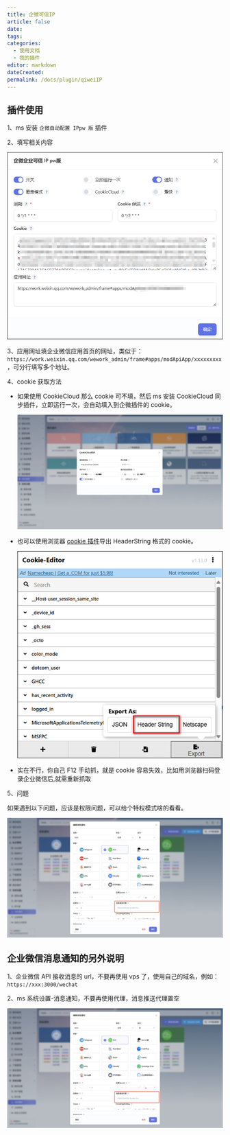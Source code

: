 ```yaml
---
title: 企微可信IP
article: false
date:
tags:
categories:
  - 使用文档
  - 我的插件
editor: markdown
dateCreated:
permalink: /docs/plugin/qiweiIP
---
```


## 插件使用

1、ms 安装 `企微自动配置 IPpw 版` 插件

2、填写相关内容

![img](./images/1202.png)

3、应用网址填企业微信应用首页的网址，类似于：`https://work.weixin.qq.com/wework_admin/frame#apps/modApiApp/xxxxxxxxx`，可分行填写多个地址。

4、cookie 获取方法

- 如果使用 CookieCloud 那么 cookie 可不填，然后 ms 安装 CookieCloud 同步插件，立即运行一次，会自动填入到企微插件的 cookie。

  ![img](./images/1201.png)

- 也可以使用浏览器 [cookie 插件](https://chromewebstore.google.com/detail/cookie-editor/hlkenndednhfkekhgcdicdfddnkalmdm)导出 HeaderString 格式的 cookie。

  ![img](./images/1204.png)

- 实在不行，你自己 F12 手动抓，就是 cookie 容易失效，比如用浏览器扫码登录企业微信后,就需重新抓取

5、问题

如果遇到以下问题，应该是权限问题，可以给个特权模式啥的看看。

![img](./images/1203.png)

## 企业微信消息通知的另外说明

1、企业微信 API 接收消息的 url，不要再使用 vps 了，使用自己的域名，例如：`https://xxx:3000/wechat`

2、ms 系统设置-消息通知，不要再使用代理，消息推送代理置空

![img](./images/1203.png)

